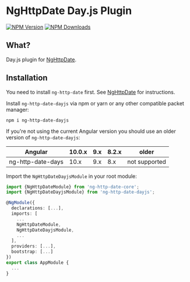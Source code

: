 # NgHttpDate Day.js Plugin

  [![NPM Version][npm-image]][npm-url]
  [![NPM Downloads][downloads-image]][downloads-url]
  
[npm-image]: https://img.shields.io/npm/v/ng-http-date-dayjs.svg
[npm-url]: https://npmjs.org/package/ng-http-date-dayjs
[downloads-image]: https://img.shields.io/npm/dm/ng-http-date-dayjs.svg
[downloads-url]: https://npmjs.org/package/ng-http-date-dayjs  

## What?

Day.js plugin for [NgHttpDate](https://github.com/vkennke/ng-http-date).

## Installation

You need to install `ng-http-date` first. See [NgHttpDate](https://github.com/vkennke/ng-http-date) for instructions.

Install `ng-http-date-dayjs` via npm or yarn or any other compatible packet manager:

```shell script
npm i ng-http-date-dayjs
```

If you're not using the current Angular version you should use an older version of `ng-http-date-dayjs`:

| Angular           | 10.0.x | 9.x | 8.2.x | older         |
|-------------------|--------|-----|-------|---------------|
| ng-http-date-days | 10.x   | 9.x | 8.x   | not supported |


Import the `NgHttpDateDayjsModule` in your root module:

```typescript
import {NgHttpDateModule} from 'ng-http-date-core';
import {NgHttpDateDayjsModule} from 'ng-http-date-dayjs';

@NgModule({
  declarations: [...],
  imports: [
    ...
    NgHttpDateModule,
    NgHttpDateDayjsModule,
    ...
  ],
  providers: [...],
  bootstrap: [...]
})
export class AppModule {
  ...
}
```
